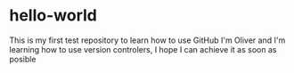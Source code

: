 # hello-world
This is my first test repository to learn how to use GitHub
I'm Oliver and I'm learning how to use version controlers, I hope I can achieve it as soon as posible
